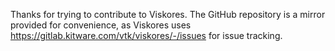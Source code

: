 Thanks for trying to contribute to Viskores.  The GitHub repository is a mirror provided
for convenience, as Viskores uses https://gitlab.kitware.com/vtk/viskores/-/issues for issue tracking. 
